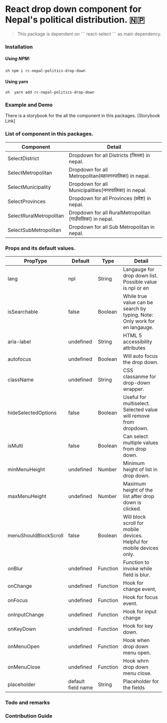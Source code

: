 # React drop down component for Nepal's political distribution. 🇳🇵 

<blockquote>
This package is dependent on ``` react-select ``` as main dependency.
</blockquote>


### Installation

##### Using NPM:
 ```sh npm i rc-nepal-politics-drop-down ```

 #### Using yarn
```sh  yarn add rc-nepal-politics-drop-down ```

### Example and Demo
There is a storybook for the all the component in this packages.
  [Storybook Link]

### List of component in this packages.
| Component |  Detail |
| ------ | ------ |
|SelectDistrict| Dropdown for all Districts (जिल्ला) in nepal. |
|SelectMetropolitan| Dropdown for all Metropolitan(महानगरपालिका) in nepal. |
|SelectMunicipality| Dropdown for all Municipalities(नगरपालिका) in nepal. |
|SelectProvinces| Dropdown for all Provinces (प्रदेश) in nepal. |
|SelectRuralMetropolitan| Dropdown for all RuralMetropolitan (गाउँपालिका) in nepal. |
|SelectSubMetropolitan| Dropdown for all Sub Metropolitan in nepal. |


### Props and its default values.

| PropType | Default | Type | Detail |
| ------ | --- | --- |------ |
| lang | npl | String |Langauge for drop down list. Possible value is npl or en |
| isSearchable | false | Boolean | While true value can be search by typing. Note: Only work for en langauge.|
| aria-label | undefined | String | HTML 5 accessibility attributes |
| autofocus |undefined | Boolean | Will auto focus the drop down. |
| className |undefined | String| CSS classanme for drop-down wrapper. |
| hideSelectedOptions | false | Boolean| Useful for multiselect. Selected value will remove from dropdown. |
| isMulti | false |Boolean | Can select multiple values from drop down. |
| minMenuHeight | undefined |Number| Minimum height of list in drop down. |
| maxMenuHeight |undefined |Number| Maximum height of the list after drop down is clicked. |
| menuShouldBlockScroll | false |Boolean| Will block scroll for mobile devices. Helpful for mobile devices only. |
| onBlur |undefined |Function| Function to invoke while field is blur. |
| onChange |undefined |Function| Hook for change event, |
| onFocus | undefined |Function| Hook for focus event. |
| onInputChange |undefined |Function| Hook for input change |
| onKeyDown |undefined |Function| Hook for key down. |
| onMenuOpen |undefined |Function| Hook when drop down menu open. |
| onMenuClose |undefined |Function| Hook whrn drop down menu close.|
| placeholder |default field name|String| Placeholder for the fields |

### Todo and remarks


### Contribution Guide




